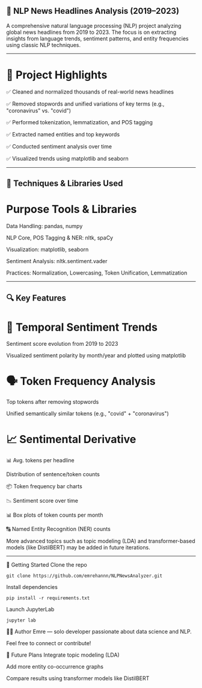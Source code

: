 ## 📰 NLP News Headlines Analysis (2019–2023)


A comprehensive natural language processing (NLP) project analyzing global news headlines from 2019 to 2023. The focus is on extracting insights from language trends, sentiment patterns, and entity frequencies using classic NLP techniques.
***

# 📌 Project Highlights
✅ Cleaned and normalized thousands of real-world news headlines

✅ Removed stopwords and unified variations of key terms (e.g., "coronavirus" vs. "covid")

✅ Performed tokenization, lemmatization, and POS tagging

✅ Extracted named entities and top keywords

✅ Conducted sentiment analysis over time

✅ Visualized trends using matplotlib and seaborn

***


## 🧠 Techniques & Libraries Used

# Purpose Tools & Libraries

Data Handling:	pandas, numpy

NLP Core, POS Tagging & NER:  nltk, spaCy

Visualization:	matplotlib, seaborn

Sentiment Analysis:	nltk.sentiment.vader

Practices: Normalization, Lowercasing, Token Unification, Lemmatization



***


## 🔍 Key Features


# 📅 Temporal Sentiment Trends

Sentiment score evolution from 2019 to 2023

Visualized sentiment polarity by month/year and plotted using matplotlib 

# 🗣️ Token Frequency Analysis

Top tokens after removing stopwords

Unified semantically similar tokens (e.g., "covid" + "coronavirus")

#  📈 Sentimental Derivative 

📊 Avg. tokens per headline

Distribution of sentence/token counts

📦 Token frequency bar charts

📉 Sentiment score over time

📊 Box plots of token counts per month

🔠 Named Entity Recognition (NER) counts


More advanced topics such as topic modeling (LDA) and transformer-based models (like DistilBERT) may be added in future iterations.

---
🚀 Getting Started
Clone the repo

```
git clone https://github.com/emrehannn/NLPNewsAnalyzer.git

```
Install dependencies

```
pip install -r requirements.txt

```
Launch JupyterLab
```
jupyter lab

```


🙋‍♂️ Author
Emre — solo developer passionate about data science and NLP.

Feel free to connect or contribute!

🧭 Future Plans
 Integrate topic modeling (LDA)

 Add more entity co-occurrence graphs

 Compare results using transformer models like DistilBERT
